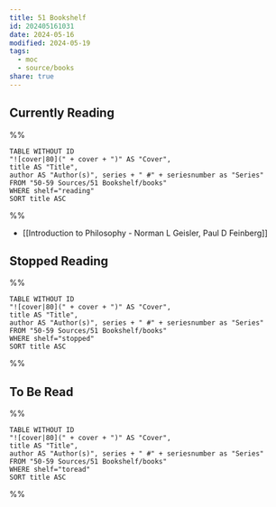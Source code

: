 ```yaml
---
title: 51 Bookshelf
id: 202405161031
date: 2024-05-16
modified: 2024-05-19
tags:
  - moc
  - source/books
share: true
---
```


## Currently Reading

%%
```dataview
TABLE WITHOUT ID
"![cover|80](" + cover + ")" AS "Cover",
title AS "Title",
author AS "Author(s)", series + " #" + seriesnumber as "Series"
FROM "50-59 Sources/51 Bookshelf/books"
WHERE shelf="reading"
SORT title ASC
```
%%

- [[Introduction to Philosophy - Norman L Geisler, Paul D Feinberg]]

## Stopped Reading

%%
```dataview
TABLE WITHOUT ID
"![cover|80](" + cover + ")" AS "Cover",
title AS "Title",
author AS "Author(s)", series + " #" + seriesnumber as "Series"
FROM "50-59 Sources/51 Bookshelf/books"
WHERE shelf="stopped"
SORT title ASC
```
%%

## To Be Read

%%
```dataview
TABLE WITHOUT ID
"![cover|80](" + cover + ")" AS "Cover",
title AS "Title",
author AS "Author(s)", series + " #" + seriesnumber as "Series"
FROM "50-59 Sources/51 Bookshelf/books"
WHERE shelf="toread"
SORT title ASC
```
%%
